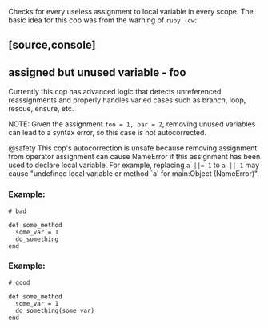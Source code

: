 Checks for every useless assignment to local variable in every
scope.
The basic idea for this cop was from the warning of `ruby -cw`:

[source,console]
----
assigned but unused variable - foo
----

Currently this cop has advanced logic that detects unreferenced
reassignments and properly handles varied cases such as branch, loop,
rescue, ensure, etc.

NOTE: Given the assignment `foo = 1, bar = 2`, removing unused variables
can lead to a syntax error, so this case is not autocorrected.

@safety
    This cop's autocorrection is unsafe because removing assignment from
    operator assignment can cause NameError if this assignment has been used to declare
    local variable. For example, replacing `a ||= 1` to `a || 1` may cause
    "undefined local variable or method `a' for main:Object (NameError)".

### Example:

    # bad

    def some_method
      some_var = 1
      do_something
    end

### Example:

    # good

    def some_method
      some_var = 1
      do_something(some_var)
    end